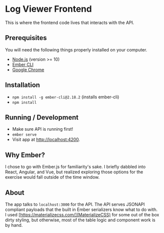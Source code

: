 # Log Viewer Frontend

This is where the frontend code lives that interacts with the API.

## Prerequisites

You will need the following things properly installed on your computer.

* [Node.js](https://nodejs.org/) (version >= 10)
* [Ember CLI](https://ember-cli.com/)
* [Google Chrome](https://google.com/chrome/)

## Installation

* `npm install -g ember-cli@2.18.2` (installs ember-cli)
* `npm install`

## Running / Development

* Make sure API is running first!
* `ember serve`
* Visit app at [http://localhost:4200](http://localhost:4200).

## Why Ember?
I chose to go with Ember.js for familiarity's sake. I briefly dabbled into React, Angular, and Vue, but realized exploring those options for the exercise would fall outside of the time window.

## About
The app talks to `localhost:3000` for the API. The API serves JSONAPI compliant payloads that the built in Ember serializers know what to do with. I used [https://materializecss.com/](MaterializeCSS) for some out of the box dirty styling, but otherwise, most of the table logic and component work is by hand.